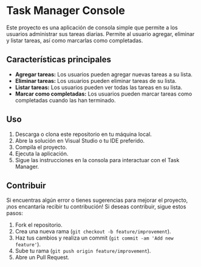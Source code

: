 # Task Manager Console

Este proyecto es una aplicación de consola simple que permite a los usuarios administrar sus tareas diarias. Permite al usuario agregar, eliminar y listar tareas, así como marcarlas como completadas.

## Características principales

- **Agregar tareas:** Los usuarios pueden agregar nuevas tareas a su lista.
- **Eliminar tareas:** Los usuarios pueden eliminar tareas de su lista.
- **Listar tareas:** Los usuarios pueden ver todas las tareas en su lista.
- **Marcar como completadas:** Los usuarios pueden marcar tareas como completadas cuando las han terminado.

## Uso

1. Descarga o clona este repositorio en tu máquina local.
2. Abre la solución en Visual Studio o tu IDE preferido.
3. Compila el proyecto.
4. Ejecuta la aplicación.
5. Sigue las instrucciones en la consola para interactuar con el Task Manager.

## Contribuir

Si encuentras algún error o tienes sugerencias para mejorar el proyecto, ¡nos encantaría recibir tu contribución! Si deseas contribuir, sigue estos pasos:

1. Fork el repositorio.
2. Crea una nueva rama (`git checkout -b feature/improvement`).
3. Haz tus cambios y realiza un commit (`git commit -am 'Add new feature'`).
4. Sube tu rama (`git push origin feature/improvement`).
5. Abre un Pull Request.
